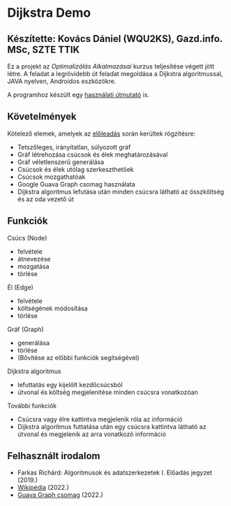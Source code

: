 # Dijkstra Demo
**Készítette: Kovács Dániel (WQU2KS), Gazd.info. MSc, SZTE TTIK**
---
Ez a projekt az *Optimalizálás Alkalmazásai* kurzus teljesítése végett jött létre. A feladat a legrövidebb út feladat megoldása a Dijkstra algoritmussal, JAVA nyelven, Androidos eszközökre.

A programhoz készült egy [használati útmutató]() is.
## Követelmények
Kötelező elemek, amelyek az [előleadás]() során kerültek rögzítésre:
- Tetszőleges, irányítatlan, súlyozott gráf
- Gráf létrehozása csúcsok és élek meghatározásával
- Gráf véletlenszerű generálása
- Csúcsok és élek utólag szerkeszthetőek
- Csúcsok mozgathatóak
- Google Guava Graph csomag használata
- Dijkstra algoritmus lefutása után minden csúcsra látható az összköltség és az oda vezető út

## Funkciók
Csúcs (Node)
- felvétele
- átnevezése
- mozgatása
- törlése

Él (Edge)
- felvétele
- költségének módosítása
- törlése

Gráf (Graph)
- generálása
- törlése
- (Bővítése az előbbi funkciók segítségével)

Dijkstra algoritmus
- lefuttatás egy kijelölt kezdőcsúcsból
- útvonal és költség megjelenítése minden csúcsra vonatkozóan

További funkciók
- Csúcsra vagy élre kattintva megjelenik róla az információ
- Dijkstra algoritmus futtatása után egy csúcsra kattintva látható az útvonal és megjelenik az arra vonatkozó információ

## Felhasznált irodalom
- Farkas Richárd: Algoritmusok és adatszerkezetek I. Előadás jegyzet (2019.)
- [Wikipédia](https://hu.wikipedia.org/wiki/Dijkstra-algoritmus) (2022.)
- [Guava Graph csomag](https://www.javadoc.io/doc/com.google.guava/guava/23.5-android/com/google/common/graph/Graphs.html) (2022.)
